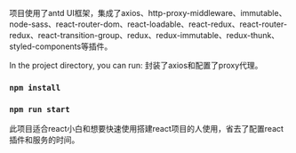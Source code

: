 项目使用了antd UI框架，集成了axios、http-proxy-middleware、immutable、node-sass、react-router-dom、react-loadable、react-redux、react-router-redux、react-transition-group、redux、redux-immutable、redux-thunk、styled-components等插件。

In the project directory, you can run:
封装了axios和配置了proxy代理。

### `npm install`
### `npm run start`
此项目适合react小白和想要快速使用搭建react项目的人使用，省去了配置react插件和服务的时间。
